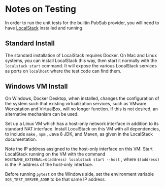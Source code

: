 # Notes on Testing

In order to run the unit tests for the builtin PubSub provider, you will need to have
[LocalStack](https://github.com/localstack/localstack) installed and running.

## Standard Install

The standard installation of LocalStack requires Docker.  On Mac and Linux systems, you can
install LocalStack this way, then start it normally with the `localstack start` command.
It will expose the various LocalStack services as ports on `localhost` where the test code
can find them.

## Windows VM Install

On Windows, Docker Desktop, when installed, changes the configuration of the system such that
existing virtualization services, such as VMware Workstation and VirtualBox, will no longer
function.  If this is not desired, an alternative mechanism can be used.

Set up a Linux VM which has a host-only network interface in addition to its standard NAT
interface.  Install LocalStack on this VM with all dependencies, to include `make` , `npm` ,
Java 8 JDK, and Maven, as given in the LocalStack documentation.

Note the IP address assigned to the host-only interface on this VM.  Start LocalStack running
on the VM with the command `HOSTNAME_EXTERNAL=$(address) localstack start --host` , where
`$(address)` is the IP address of the host-only interface.

Before running `pytest` on the Windows side, set the environment variable `SQS_TEST_SERVER_ADDR`
to be that same IP address.
